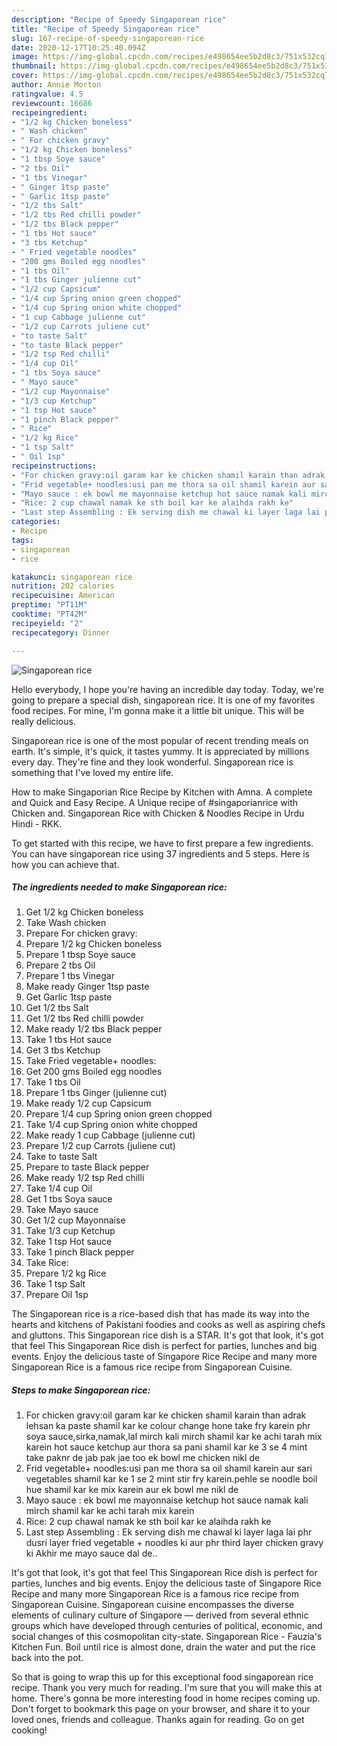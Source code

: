 ```yaml
---
description: "Recipe of Speedy Singaporean rice"
title: "Recipe of Speedy Singaporean rice"
slug: 167-recipe-of-speedy-singaporean-rice
date: 2020-12-17T10:25:40.094Z
image: https://img-global.cpcdn.com/recipes/e498654ee5b2d8c3/751x532cq70/singaporean-rice-recipe-main-photo.jpg
thumbnail: https://img-global.cpcdn.com/recipes/e498654ee5b2d8c3/751x532cq70/singaporean-rice-recipe-main-photo.jpg
cover: https://img-global.cpcdn.com/recipes/e498654ee5b2d8c3/751x532cq70/singaporean-rice-recipe-main-photo.jpg
author: Annie Morton
ratingvalue: 4.5
reviewcount: 16686
recipeingredient:
- "1/2 kg Chicken boneless"
- " Wash chicken"
- " For chicken gravy"
- "1/2 kg Chicken boneless"
- "1 tbsp Soye sauce"
- "2 tbs Oil"
- "1 tbs Vinegar"
- " Ginger 1tsp paste"
- " Garlic 1tsp paste"
- "1/2 tbs Salt"
- "1/2 tbs Red chilli powder"
- "1/2 tbs Black pepper"
- "1 tbs Hot sauce"
- "3 tbs Ketchup"
- " Fried vegetable noodles"
- "200 gms Boiled egg noodles"
- "1 tbs Oil"
- "1 tbs Ginger julienne cut"
- "1/2 cup Capsicum"
- "1/4 cup Spring onion green chopped"
- "1/4 cup Spring onion white chopped"
- "1 cup Cabbage julienne cut"
- "1/2 cup Carrots juliene cut"
- "to taste Salt"
- "to taste Black pepper"
- "1/2 tsp Red chilli"
- "1/4 cup Oil"
- "1 tbs Soya sauce"
- " Mayo sauce"
- "1/2 cup Mayonnaise"
- "1/3 cup Ketchup"
- "1 tsp Hot sauce"
- "1 pinch Black pepper"
- " Rice"
- "1/2 kg Rice"
- "1 tsp Salt"
- " Oil 1sp"
recipeinstructions:
- "For chicken gravy:oil garam kar ke chicken shamil karain than adrak lehsan ka paste shamil kar ke colour change hone take fry karein phr soya sauce,sirka,namak,lal mirch kali mirch shamil kar ke achi tarah mix karein hot sauce ketchup aur thora sa pani shamil kar ke 3 se 4 mint take paknr de jab pak jae too ek bowl me chicken nikl de"
- "Frid vegetable+ noodles:usi pan me thora sa oil shamil karein aur sari vegetables shamil kar ke 1 se 2 mint stir fry karein.pehle se noodle boil hue shamil kar ke mix karein aur ek bowl me nikl de"
- "Mayo sauce : ek bowl me mayonnaise ketchup hot sauce namak kali mirch shamil kar ke achi tarah mix karein"
- "Rice: 2 cup chawal namak ke sth boil kar ke alaihda rakh ke"
- "Last step Assembling : Ek serving dish me chawal ki layer laga lai phr dusri layer fried vegetable + noodles ki aur phr third layer chicken gravy ki Akhir me mayo sauce dal de.."
categories:
- Recipe
tags:
- singaporean
- rice

katakunci: singaporean rice 
nutrition: 202 calories
recipecuisine: American
preptime: "PT11M"
cooktime: "PT42M"
recipeyield: "2"
recipecategory: Dinner

---
```



![Singaporean rice](https://img-global.cpcdn.com/recipes/e498654ee5b2d8c3/751x532cq70/singaporean-rice-recipe-main-photo.jpg)

Hello everybody, I hope you're having an incredible day today. Today, we're going to prepare a special dish, singaporean rice. It is one of my favorites food recipes. For mine, I'm gonna make it a little bit unique. This will be really delicious.

Singaporean rice is one of the most popular of recent trending meals on earth. It's simple, it's quick, it tastes yummy. It is appreciated by millions every day. They're fine and they look wonderful. Singaporean rice is something that I've loved my entire life.

How to make Singaporian Rice Recipe by Kitchen with Amna. A complete and Quick and Easy Recipe. A Unique recipe of #singaporianrice with Chicken and. Singaporean Rice with Chicken &amp; Noodles Recipe in Urdu Hindi - RKK.


To get started with this recipe, we have to first prepare a few ingredients. You can have singaporean rice using 37 ingredients and 5 steps. Here is how you can achieve that.

<!--inarticleads1-->

##### The ingredients needed to make Singaporean rice:

1. Get 1/2 kg Chicken boneless
1. Take  Wash chicken
1. Prepare  For chicken gravy:
1. Prepare 1/2 kg Chicken boneless
1. Prepare 1 tbsp Soye sauce
1. Prepare 2 tbs Oil
1. Prepare 1 tbs Vinegar
1. Make ready  Ginger 1tsp paste
1. Get  Garlic 1tsp paste
1. Get 1/2 tbs Salt
1. Get 1/2 tbs Red chilli powder
1. Make ready 1/2 tbs Black pepper
1. Take 1 tbs Hot sauce
1. Get 3 tbs Ketchup
1. Take  Fried vegetable+ noodles:
1. Get 200 gms Boiled egg noodles
1. Take 1 tbs Oil
1. Prepare 1 tbs Ginger (julienne cut)
1. Make ready 1/2 cup Capsicum
1. Prepare 1/4 cup Spring onion green chopped
1. Take 1/4 cup Spring onion white chopped
1. Make ready 1 cup Cabbage (julienne cut)
1. Prepare 1/2 cup Carrots (juliene cut)
1. Take to taste Salt
1. Prepare to taste Black pepper
1. Make ready 1/2 tsp Red chilli
1. Take 1/4 cup Oil
1. Get 1 tbs Soya sauce
1. Take  Mayo sauce
1. Get 1/2 cup Mayonnaise
1. Take 1/3 cup Ketchup
1. Take 1 tsp Hot sauce
1. Take 1 pinch Black pepper
1. Take  Rice:
1. Prepare 1/2 kg Rice
1. Take 1 tsp Salt
1. Prepare  Oil 1sp


The Singaporean rice is a rice-based dish that has made its way into the hearts and kitchens of Pakistani foodies and cooks as well as aspiring chefs and gluttons. This Singaporean rice dish is a STAR. It&#39;s got that look, it&#39;s got that feel This Singaporean Rice dish is perfect for parties, lunches and big events. Enjoy the delicious taste of Singapore Rice Recipe and many more Singaporean Rice is a famous rice recipe from Singaporean Cuisine. 

<!--inarticleads2-->

##### Steps to make Singaporean rice:

1. For chicken gravy:oil garam kar ke chicken shamil karain than adrak lehsan ka paste shamil kar ke colour change hone take fry karein phr soya sauce,sirka,namak,lal mirch kali mirch shamil kar ke achi tarah mix karein hot sauce ketchup aur thora sa pani shamil kar ke 3 se 4 mint take paknr de jab pak jae too ek bowl me chicken nikl de
1. Frid vegetable+ noodles:usi pan me thora sa oil shamil karein aur sari vegetables shamil kar ke 1 se 2 mint stir fry karein.pehle se noodle boil hue shamil kar ke mix karein aur ek bowl me nikl de
1. Mayo sauce : ek bowl me mayonnaise ketchup hot sauce namak kali mirch shamil kar ke achi tarah mix karein
1. Rice: 2 cup chawal namak ke sth boil kar ke alaihda rakh ke
1. Last step Assembling : Ek serving dish me chawal ki layer laga lai phr dusri layer fried vegetable + noodles ki aur phr third layer chicken gravy ki Akhir me mayo sauce dal de..


It&#39;s got that look, it&#39;s got that feel This Singaporean Rice dish is perfect for parties, lunches and big events. Enjoy the delicious taste of Singapore Rice Recipe and many more Singaporean Rice is a famous rice recipe from Singaporean Cuisine. Singaporean cuisine encompasses the diverse elements of culinary culture of Singapore — derived from several ethnic groups which have developed through centuries of political, economic, and social changes of this cosmopolitan city-state. Singaporean Rice - Fauzia&#39;s Kitchen Fun. Boil until rice is almost done, drain the water and put the rice back into the pot. 

So that is going to wrap this up for this exceptional food singaporean rice recipe. Thank you very much for reading. I'm sure that you will make this at home. There's gonna be more interesting food in home recipes coming up. Don't forget to bookmark this page on your browser, and share it to your loved ones, friends and colleague. Thanks again for reading. Go on get cooking!
